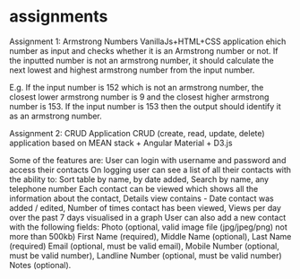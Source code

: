 # assignments
Assignment 1: Armstrong Numbers
VanillaJs+HTML+CSS application ehich number as input and checks whether it is an Armstrong number or not. 
If the inputted number is not an armstrong number, it should calculate the next lowest and highest armstrong number from the input number. 

E.g. 
If the input number is 152 which is not an armstrong number, the closest lower armstrong number is 9 and the closest higher armstrong number is 153.
If the input number is 153 then the output should identify it as an armstrong number.

Assignment 2: CRUD Application
CRUD (create, read, update, delete) application based on MEAN stack + Angular Material + D3.js

Some of the features are:
User can login with username and password and access their contacts
On logging user can see a list of all their contacts with the ability to: Sort table by name, by date added, Search by name, any telephone number
Each contact can be viewed which shows all the information about the contact, 
Details view contains - Date contact was added / edited, Number of times contact has been viewed, Views per day over the past 7 days visualised in a graph
User can also add a new contact with the following fields:
Photo (optional, valid image file (jpg/jpeg/png) not more than 500kb)
First Name (required), Middle Name (optional), Last Name (required)
Email (optional, must be valid email), Mobile Number (optional, must be valid number), Landline Number (optional, must be valid number)
Notes (optional).

